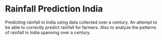 # Rainfall Prediction India
Predicting rainfall in India using data collected over a century. An attempt to be able to correctly predict rainfall for farmers.
Also to analyze the patterns of rainfall in India spanning over a century.
